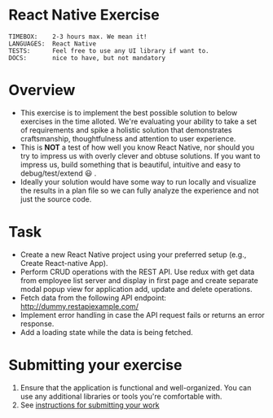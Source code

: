 # React Native Exercise

```
TIMEBOX:    2-3 hours max. We mean it!
LANGUAGES:  React Native
TESTS:      Feel free to use any UI library if want to.
DOCS:       nice to have, but not mandatory
```

# Overview

- This exercise is to implement the best possible solution to below exercises in the time alloted. We're evaluating your ability to take a set of requirements and spike a holistic solution that demonstrates craftsmanship, thoughtfulness and attention to user experience.
- This is **NOT** a test of how well you know React Native, nor should you try to impress us with overly clever and obtuse solutions. If you want to impress us, build something that is beautiful, intuitive and easy to debug/test/extend :smiley: .
- Ideally your solution would have some way to run locally and visualize the results in a plan file so we can fully analyze the experience and not just the source code.

# Task

- Create a new React Native project using your preferred setup (e.g., Create React-native App).
- Perform CRUD operations with the REST API. Use redux with get data from employee list server and display in first page and create separate modal popup view for application add, update and delete operations.
- Fetch data from the following API endpoint: http://dummy.restapiexample.com/
- Implement error handling in case the API request fails or returns an error response.
- Add a loading state while the data is being fetched.

# Submitting your exercise

1. Ensure that the application is functional and well-organized. You can use any additional libraries or tools you're comfortable with.
2. See [instructions for submitting your work](https://github.com/prowerse-tech/jamming-opps#general-instructions)
